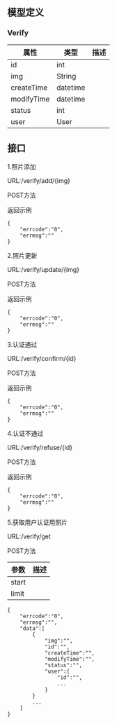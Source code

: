 ## 模型定义

### Verify

|属性|类型|描述|
|---|---|---|
|id|int||
|img|String||
|createTime|datetime||
|modifyTime|datetime||
|status|int||
|user|User||

## 接口

1.照片添加

URL:/verify/add/{img}

POST方法

返回示例

	{
		"errcode":"0",
		"errmsg":""
	}

2.照片更新

URL:/verify/update/{img}

POST方法

返回示例

	{
		"errcode":"0",
		"errmsg":""
	}

3.认证通过

URL:/verify/confirm/{id}

POST方法

返回示例

	{
		"errcode":"0",
		"errmsg":""
	}

4.认证不通过

URL:/verify/refuse/{id}

POST方法

返回示例

	{
		"errcode":"0",
		"errmsg":""
	}

5.获取用户认证用照片

URL:/verify/get

POST方法

|参数|描述|
|---|---|
|start||
|limit||

	{
		"errcode":"0",
		"errmsg":"",
		"data":[
			{
				"img":"",
				"id":"",
				"createTime":"",
				"modifyTime":"",
				"status":"",
				"user":{
					"id":"",
					...
				}
			}
			...
		]
	}

